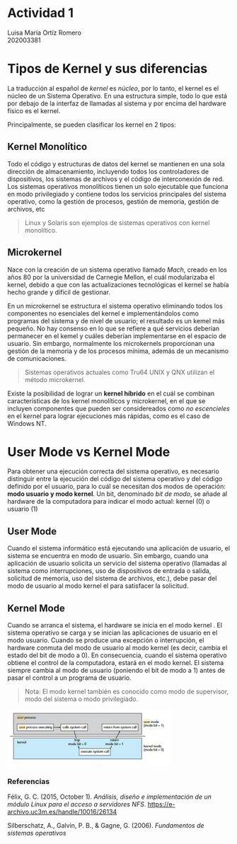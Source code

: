 # Actividad 1
 Luisa María Ortíz Romero  
 202003381

# Tipos de Kernel y sus diferencias
La traducción al español de  _kernel_ es _núcleo_, por lo tanto, el kernel es el núcleo de un Sistema Operativo.
En una estructura simple, todo lo que está por debajo de la interfaz de llamadas al sistema y por encima del hardware físico es el kernel. 

Principalmente, se pueden clasificar los kernel en 2 tipos:

## Kernel Monolítico
Todo el código y estructuras de datos del kernel se mantienen en una sola dirección de almacenamiento, incluyendo todos los controladores de dispositivos, los sistemas de archivos y el código de interconexión de red. Los sistemas operativos monolíticos tienen un solo ejecutable que funciona en modo privilegiado y contiene todos los servicios principales del sistema operativo, como la gestión de procesos, gestión de memoria, gestión de archivos, etc
> Linux y Solaris son ejemplos de sistemas operativos con kernel monolítico.

## Microkernel
Nace con la creación de un sistema operativo llamado _Mach_, creado en los años 80 por la universidad de Carnegie Mellon, el cuál modularizaba el kernel, debido a que con las actualizaciones tecnológicas el kernel se había hecho grande y difícil de gestionar. 

En un microkernel se estructura el sistema operativo eliminando todos los componentes no esenciales del kernel e implementándolos como programas del sistema y de nivel de usuario; el resultado es un kemel más pequeño. No hay consenso en lo que se refiere a qué servicios deberían permanecer en el kemel y cuáles deberían implementarse en el espacio de usuario. Sin embargo, normalmente los microkernels proporcionan una gestión de la memoria y de los procesos mínima, además de un mecanismo de comunicaciones.
>Sistemas operativos actuales como Tru64 UNIX y QNX utilizan el método microkernel.

Existe la posibilidad de lograr un **kernel híbrido** en el cuál se combinan características de los kernel monolíticos y microkernel, en el que se incluyen componentes que pueden ser considereados como _no escencieles_ en el kernel para lograr ejecuciones más rápidas, como es el caso de Windows NT.

# User Mode vs Kernel Mode
Para obtener una ejecución correcta del sistema operativo, es necesario distinguir entre la ejecución del código del sistema operativo y del código definido por el usuario, para lo cuál se necesitan dos modos de operación: **modo usuario y modo kernel**. Un bit, denominado _bit de modo_, se añade al hardware de la computadora para indicar el modo actual: kernel (0) o usuario (1)

## User Mode
Cuando el sistema informático está ejecutando una aplicación de usuario, el sistema se encuentra en modo de usuario. Sin embargo, cuando una aplicación de usuario solicita un servicio del sistema operativo (llamadas al sistema como interrupciones, uso de dispositivos de entrada o salida, solicitud de memoria, uso del sistema de archivos, etc.), debe pasar del modo de usuario al modo kernel el para satisfacer la solicitud.
## Kernel Mode
Cuando se arranca el sistema, el hardware se inicia en el modo kernel . El sistema operativo se carga y se inician las aplicaciones de usuario en el modo usuario. Cuando se produce una excepción o interrupción, el hardware conmuta del modo de usuario al modo kernel (es decir, cambia el estado del bit de modo a 0). En consecuencia, cuando el sistema operativo obtiene el control de la computadora, estará en el modo kernel. El sistema siempre cambia al modo de usuario (poniendo el bit de modo a 1) antes de pasar el control a un programa de usuario.
>Nota: El modo kernel también es conocido como modo de supervisor, modo del sistema o modo privilegiado.

![Transición de modo usuario a modo kernel](/actividad1/assets/modes.PNG "Figura 1. Transición de modo usuario a modo kernel. Fuente: Fundamentos de sistemas operativos")

### Referencias
Félix, G. C. (2015, October 1). _Análisis, diseño e implementación de un módulo Linux para el acceso a servidores NFS_. https://e-archivo.uc3m.es/handle/10016/26134

Silberschatz, A., Galvin, P. B., & Gagne, G. (2006). _Fundamentos de sistemas operativos_
